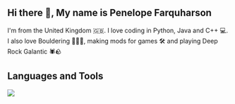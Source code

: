 ## Hi there 👋, My name is Penelope Farquharson 

I'm from the United Kingdom 🇬🇧. I love coding in Python, Java and C++ 💻. I also love Bouldering 🧗🏼‍♀️, making mods for games 🛠️ and playing Deep Rock Galantic 🕷️🪨

## Languages and Tools
<img src="https://cdn.jsdelivr.net/gh/devicons/devicon@latest/icons/python/python-original.svg" />
          

